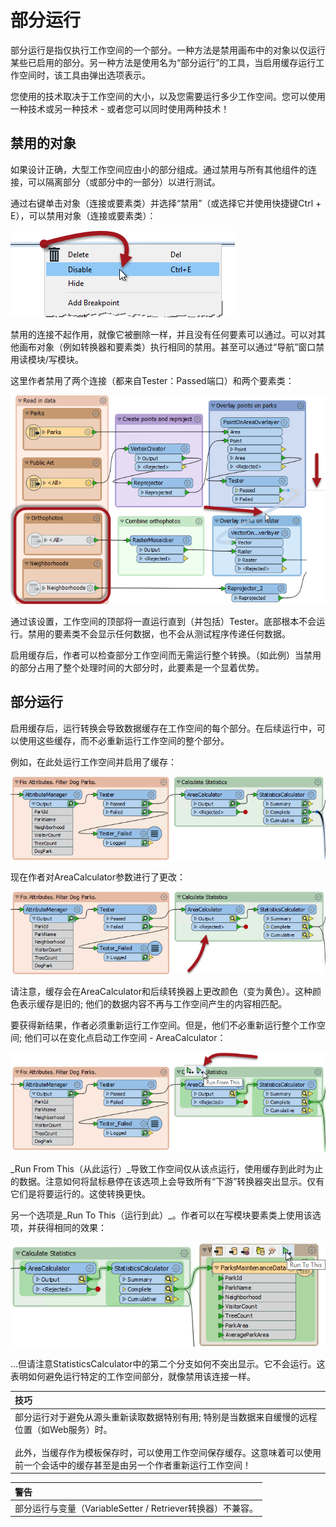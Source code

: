# 部分运行

部分运行是指仅执行工作空间的一个部分。一种方法是禁用画布中的对象以仅运行某些已启用的部分。另一种方法是使用名为“部分运行”的工具，当启用缓存运行工作空间时，该工具由弹出选项表示。

您使用的技术取决于工作空间的大小，以及您需要运行多少工作空间。您可以使用一种技术或另一种技术 - 或者您可以同时使用两种技术！

## 禁用的对象

如果设计正确，大型工作空间应由小的部分组成。通过禁用与​​所有其他组件的连接，可以隔离部分（或部分中的一部分）以进行测试。

通过右键单击对象（连接或要素类）并选择“禁用”（或选择它并使用快捷键Ctrl + E），可以禁用对象（连接或要素类）：

[![](../.gitbook/assets/img3.032.disablingconnection.png)](https://github.com/safesoftware/FMETraining/blob/Desktop-Basic-2018/DesktopBasic3WorkspaceDesign/Images/Img3.032.DisablingConnection.png)

禁用的连接不起作用，就像它被删除一样，并且没有任何要素可以通过。可以对其他画布对象（例如转换器和要素类）执行相同的禁用。甚至可以通过“导航”窗口禁用读模块/写模块。

这里作者禁用了两个连接（都来自Tester：Passed端口）和两个要素类：

[![](../.gitbook/assets/img3.031.disabledconnection.png)](https://github.com/safesoftware/FMETraining/blob/Desktop-Basic-2018/DesktopBasic3WorkspaceDesign/Images/Img3.031.DisabledConnection.png)

通过该设置，工作空间的顶部将一直运行直到（并包括）Tester。底部根本不会运行。禁用的要素类不会显示任何数据，也不会从测试程序传递任何数据。

启用缓存后，作者可以检查部分工作空间而无需运行整个转换。（如此例）当禁用的部分占用了整个处理时间的大部分时，此要素是一个显着优势。

## 部分运行

启用缓存后，运行转换会导致数据缓存在工作空间的每个部分。在后续运行中，可以使用这些缓存，而不必重新运行工作空间的整个部分。

例如，在此处运行工作空间并启用了缓存：

[![](../.gitbook/assets/img3.033.cachedforpartialrun.png)](https://github.com/safesoftware/FMETraining/blob/Desktop-Basic-2018/DesktopBasic3WorkspaceDesign/Images/Img3.033.CachedForPartialRun.png)

现在作者对AreaCalculator参数进行了更改：

[![](../.gitbook/assets/img3.034.stalecachefromedit.png)](https://github.com/safesoftware/FMETraining/blob/Desktop-Basic-2018/DesktopBasic3WorkspaceDesign/Images/Img3.034.StaleCacheFromEdit.png)

请注意，缓存会在AreaCalculator和后续转换器上更改颜色（变为黄色）。这种颜色表示缓存是旧的; 他们的数据内容不再与工作空间产生的内容相匹配。

要获得新结果，作者必须重新运行工作空间。但是，他们不必重新运行整个工作空间; 他们可以在变化点启动工作空间 - AreaCalculator：

[![](../.gitbook/assets/img3.035.cacherunfromhere.png)](https://github.com/safesoftware/FMETraining/blob/Desktop-Basic-2018/DesktopBasic3WorkspaceDesign/Images/Img3.035.CacheRunFromHere.png)

_Run From This（从此运行）_导致工作空间仅从该点运行，使用缓存到此时为止的数据。注意如何将鼠标悬停在该选项上会导致所有“下游”转换器突出显示。仅有它们是将要运行的。这使转换更快。

另一个选项是_Run To This（运行到此）_。作者可以在写模块要素类上使用该选项，并获得相同的效果：

[![](../.gitbook/assets/img3.036.cacheruntothis.png)](https://github.com/safesoftware/FMETraining/blob/Desktop-Basic-2018/DesktopBasic3WorkspaceDesign/Images/Img3.036.CacheRunToThis.png)

...但请注意StatisticsCalculator中的第二个分支如何不突出显示。它不会运行。这表明如何避免运行特定的工作空间部分，就像禁用该连接一样。

|  技巧 |
| :--- |
|  部分运行对于避免从源头重新读取数据特别有用; 特别是当数据来自缓慢的远程位置（如Web服务）时。  <br><br>此外，当缓存作为模板保存时，可以使用工作空间保存缓存。这意味着可以使用前一个会话中的缓存甚至是由另一个作者重新运行工作空间！ |

|  警告 |
| :--- |
|  部分运行与变量（VariableSetter / Retriever转换器）不兼容。 |

